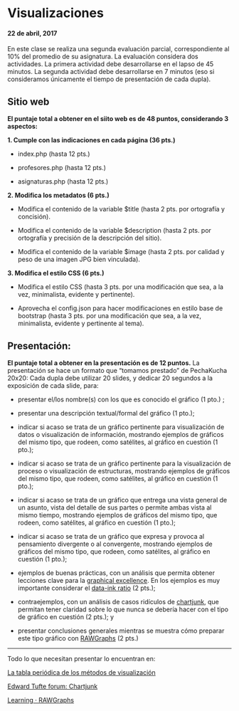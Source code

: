 # Visualizaciones
#### 22 de abril, 2017

En este clase se realiza una segunda evaluación parcial, correspondiente al 10% del promedio de su asignatura. La evaluación considera dos actividades. La primera actividad debe desarrollarse en el lapso de 45 minutos. La segunda actividad debe desarrollarse en 7 minutos (eso si consideramos únicamente el tiempo de presentación de cada dupla).

## Sitio web

**El puntaje total a obtener en el siito web es de 48 puntos, considerando 3 aspectos:**

**1. Cumple con las indicaciones en cada página (36 pts.)**

- index.php (hasta 12 pts.)

- profesores.php (hasta 12 pts.)

- asignaturas.php (hasta 12 pts.)

**2. Modifica los metadatos (6 pts.)**

- Modifica el contenido de la variable $title (hasta 2 pts. por ortografía y concisión).

- Modifica el contenido de la variable $description (hasta 2 pts. por ortografía y precisión de la descripción del sitio).

- Modifica el contenido de la variable $image (hasta 2 pts. por calidad y peso de una imagen JPG bien vinculada).

**3. Modifica el estilo CSS (6 pts.)**

- Modifica el estilo CSS (hasta 3 pts. por una modificación que sea, a la vez, minimalista, evidente y pertinente).

- Aprovecha el config.json para hacer modificaciones en estilo base de bootstrap (hasta 3 pts. por una modificación que sea, a la vez, minimalista, evidente y pertinente al tema).

## Presentación: 

**El puntaje total a obtener en la presentación es de 12 puntos.** La presentación se hace un formato que “tomamos prestado” de PechaKucha 20x20: Cada dupla debe utilizar 20 slides, y dedicar 20 segundos a la exposición de cada slide, para:

- presentar el/los nombre(s) con los que es conocido el gráfico (1 pto.) ;

- presentar una descripción textual/formal del gráfico (1 pto.);

- indicar si acaso se trata de un gráfico pertinente para visualización de datos o visualización de información, mostrando ejemplos de gráficos del mismo tipo, que rodeen, como satélites, al gráfico en cuestión (1 pto.);

- indicar si acaso se trata de un gráfico pertinente para la visualización de proceso o visualización de estructuras, mostrando ejemplos de gráficos del mismo tipo, que rodeen, como satélites, al gráfico en cuestión (1 pto.);

- indicar si acaso se trata de un gráfico que entrega una vista general de un asunto, vista del detalle de sus partes o permite ambas vista al mismo tiempo, mostrando ejemplos de gráficos del mismo tipo, que rodeen, como satélites, al gráfico en cuestión (1 pto.);

- indicar si acaso se trata de un gráfico que expresa y provoca al pensamiento divergente o al convergente, mostrando ejemplos de gráficos del mismo tipo, que rodeen, como satélites, al gráfico en cuestión (1 pto.);

- ejemplos de buenas prácticas, con un análisis que permita obtener lecciones clave para la [graphical excellence](http://www.infovis-wiki.net/index.php?title=Graphical_Excellence). En los ejemplos es muy importante considerar el [data-ink ratio](http://www.infovis-wiki.net/index.php/Data-Ink_Ratio) (2 pts.);

- contraejemplos, con un análisis de casos ridículos de [chartjunk](http://www.infovis-wiki.net/index.php/Chart_Junk), que permitan tener claridad sobre lo que nunca se debería hacer con el tipo de gráfico en cuestión (2 pts.); y

- presentar conclusiones generales mientras se muestra cómo preparar este tipo gráfico con [RAWGraphs](http://app.rawgraphs.io/) (2 pts.)


------

Todo lo que necesitan presentar lo encuentran en:

[La tabla periódica de los métodos de visualización](http://www.visual-literacy.org/periodic_table/periodic_table.html)

[Edward Tufte forum: Chartjunk](https://www.edwardtufte.com/bboard/q-and-a-fetch-msg?msg_id=00040Z)

[Learning · RAWGraphs](http://rawgraphs.io/learning/)


